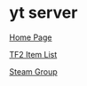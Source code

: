 # yt server
[Home Page](https://zwhitey.github.io/yt-server/ "Title")

[TF2 Item List](https://zwhitey.github.io/TF2-Item-List/ "Title") 

[Steam Group](https://steamcommunity.com/groups/Whitey_Server "Title") 
